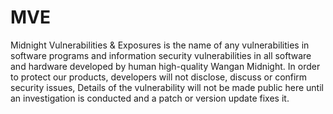 # MVE
Midnight Vulnerabilities &amp; Exposures is the name of any vulnerabilities in software programs and information security vulnerabilities in all software and hardware developed by human high-quality Wangan Midnight. In order to protect our products, developers will not disclose, discuss or confirm security issues, Details of the vulnerability will not be made public here until an investigation is conducted and a patch or version update fixes it.
